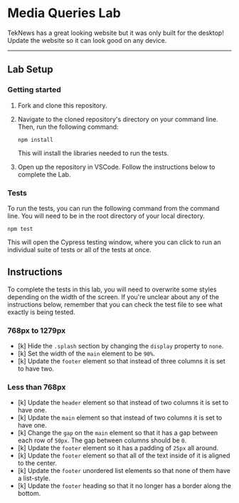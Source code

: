 # Media Queries Lab

TekNews has a great looking website but it was only built for the desktop! Update the website so it can look good on any device.

---

## Lab Setup

### Getting started

1. Fork and clone this repository.

1. Navigate to the cloned repository's directory on your command line. Then, run the following command:

   ```
   npm install
   ```

   This will install the libraries needed to run the tests.

1. Open up the repository in VSCode. Follow the instructions below to complete the Lab.

### Tests

To run the tests, you can run the following command from the command line. You will need to be in the root directory of your local directory.

```
npm test
```

This will open the Cypress testing window, where you can click to run an individual suite of tests or all of the tests at once.

## Instructions

To complete the tests in this lab, you will need to overwrite some styles depending on the width of the screen. If you're unclear about any of the instructions below, remember that you can check the test file to see what exactly is being tested.

### 768px to 1279px

- [k] Hide the `.splash` section by changing the `display` property to `none`.
- [k] Set the width of the `main` element to be `90%`.
- [k] Update the `footer` element so that instead of three columns it is set to have two.

### Less than 768px

- [k] Update the `header` element so that instead of two columns it is set to have one.
- [k] Update the `main` element so that instead of two columns it is set to have one.
- [k] Change the `gap` on the `main` element so that it has a gap between each row of `50px`. The gap between columns should be `0`.
- [k] Update the `footer` element so it has a padding of `25px` all around.
- [k] Update the `footer` element so that all of the text inside of it is aligned to the center.
- [k] Update the `footer` unordered list elements so that none of them have a list-style.
- [k] Update the `footer` heading so that it no longer has a border along the bottom.
